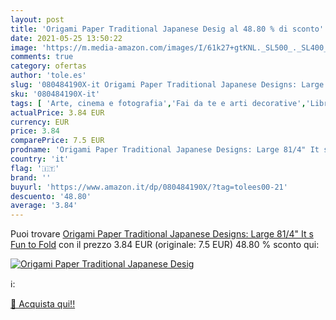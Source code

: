 ```yaml
---
layout: post
title: 'Origami Paper Traditional Japanese Desig al 48.80 % di sconto'
date: 2021-05-25 13:50:22
image: 'https://m.media-amazon.com/images/I/61k27+gtKNL._SL500_._SL400_.jpg'
comments: true
category: ofertas
author: 'tole.es'
slug: '080484190X-it Origami Paper Traditional Japanese Designs: Large 81/4" It...'
sku: '080484190X-it'
tags: [ 'Arte, cinema e fotografia','Fai da te e arti decorative','Libri','Storia dellarte','Storia dellarte, teoria e critica','Tempo libero', ]
actualPrice: 3.84 EUR
currency: EUR
price: 3.84
comparePrice: 7.5 EUR
prodname: 'Origami Paper Traditional Japanese Designs: Large 81/4" It s Fun to Fold'
country: 'it'
flag: '🇮🇹'
brand: ''
buyurl: 'https://www.amazon.it/dp/080484190X/?tag=tolees00-21'
descuento: '48.80'
average: '3.84'
---
```


Puoi trovare [Origami Paper Traditional Japanese Designs: Large 81/4" It s Fun to Fold](https://www.amazon.it/dp/080484190X/?tag=tolees00-21) con il prezzo 3.84 EUR (originale: 7.5 EUR) 48.80 % sconto qui:

[![Origami Paper Traditional Japanese Desig](https://m.media-amazon.com/images/I/61k27+gtKNL._SL500_._SL400_.jpg)](https://www.amazon.it/dp/080484190X/?tag=tolees00-21)

ℹ️:


[🛒 Acquista qui!!](https://www.amazon.it/dp/080484190X/?tag=tolees00-21)
